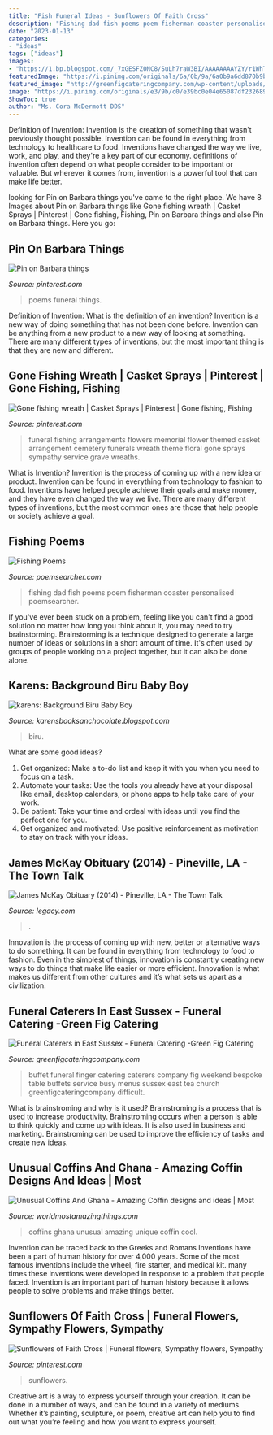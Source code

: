 ```yaml
---
title: "Fish Funeral Ideas - Sunflowers Of Faith Cross"
description: "Fishing dad fish poems poem fisherman coaster personalised poemsearcher"
date: "2023-01-13"
categories:
- "ideas"
tags: ["ideas"]
images:
- "https://1.bp.blogspot.com/_7xGESFZ0NC8/SuLh7raW3BI/AAAAAAAAYZY/r1WhTgDj4ro/w1200-h630-p-k-no-nu/coffins_ghana_01.jpg"
featuredImage: "https://i.pinimg.com/originals/6a/0b/9a/6a0b9a6dd870b9b379889fac97147f46.jpg"
featured_image: "http://greenfigcateringcompany.com/wp-content/uploads/2013/12/buffet.jpg"
image: "https://i.pinimg.com/originals/e3/9b/c0/e39bc0e04e65087df23268946bb64437.jpg"
ShowToc: true
author: "Ms. Cora McDermott DDS"
---
```



Definition of Invention:
Invention is the creation of something that wasn't previously thought possible. Invention can be found in everything from technology to healthcare to food. Inventions have changed the way we live, work, and play, and they're a key part of our economy. definitions of invention often depend on what people consider to be important or valuable. But wherever it comes from, invention is a powerful tool that can make life better.

	

		
looking for Pin on Barbara things you've came to the right place. We have 8 Images about Pin on Barbara things like Gone fishing wreath | Casket Sprays | Pinterest | Gone fishing, Fishing, Pin on Barbara things and also Pin on Barbara things. Here you go:
		
    
## Pin On Barbara Things

<img loading=lazy src="https://i.pinimg.com/originals/e3/9b/c0/e39bc0e04e65087df23268946bb64437.jpg" onerror="this.onerror=null;this.src='https://tse1.mm.bing.net/th?id=OIP.DuBdH5aRGcV2frm_0H4LUgAAAA&amp;pid=15.1';" alt="Pin on Barbara things">

_Source: pinterest.com_

>poems funeral things. 

	

Definition of Invention: What is the definition of an invention?
Invention is a new way of doing something that has not been done before. Invention can be anything from a new product to a new way of looking at something. There are many different types of inventions, but the most important thing is that they are new and different.

    
## Gone Fishing Wreath | Casket Sprays | Pinterest | Gone Fishing, Fishing

<img loading=lazy src="https://s-media-cache-ak0.pinimg.com/736x/7d/09/51/7d0951280c1075d0253a9a8f48f2dd32.jpg" onerror="this.onerror=null;this.src='https://tse2.mm.bing.net/th?id=OIP.1xV3k8hJM5nq6KfYOQChsgHaJ4&amp;pid=15.1';" alt="Gone fishing wreath | Casket Sprays | Pinterest | Gone fishing, Fishing">

_Source: pinterest.com_

>funeral fishing arrangements flowers memorial flower themed casket arrangement cemetery funerals wreath theme floral gone sprays sympathy service grave wreaths. 

	

What is Invention?
Invention is the process of coming up with a new idea or product. Invention can be found in everything from technology to fashion to food. Inventions have helped people achieve their goals and make money, and they have even changed the way we live. There are many different types of inventions, but the most common ones are those that help people or society achieve a goal.

    
## Fishing Poems

<img loading=lazy src="https://www.poemsearcher.com/images/poemsearcher/fc/fcedfb5847bc716828c5c6fbcb08f61b.jpeg" onerror="this.onerror=null;this.src='https://tse2.mm.bing.net/th?id=OIP.RPP0uvAuReu_-zaDj8ZPYQHaHa&amp;pid=15.1';" alt="Fishing Poems">

_Source: poemsearcher.com_

>fishing dad fish poems poem fisherman coaster personalised poemsearcher. 

	

If you've ever been stuck on a problem, feeling like you can't find a good solution no matter how long you think about it, you may need to try brainstorming. Brainstorming is a technique designed to generate a large number of ideas or solutions in a short amount of time. It's often used by groups of people working on a project together, but it can also be done alone.

    
## Karens: Background Biru Baby Boy

<img loading=lazy src="https://lh5.googleusercontent.com/proxy/qW3jYrRErSKAZESFmMozNYSIfevAgY8c8TQHST1ZaDkYDQHSl5Axr_47XhiAbCEpKvI8NKIVbLKJ1JdSTxxAwaw11x2miZLR8o7TueUq7ucOi3m9h8givV74YhIA87h3=w1200-h630-p-k-no-nu" onerror="this.onerror=null;this.src='https://tse3.mm.bing.net/th?id=OIP.nwpxlugaZisidnb0w0z7mwHaD4&amp;pid=15.1';" alt="karens: Background Biru Baby Boy">

_Source: karensbooksanchocolate.blogspot.com_

>biru. 

	

What are some good ideas?
1. Get organized: Make a to-do list and keep it with you when you need to focus on a task.
2. Automate your tasks: Use the tools you already have at your disposal like email, desktop calendars, or phone apps to help take care of your work.
3. Be patient: Take your time and ordeal with ideas until you find the perfect one for you.
4. Get organized and motivated: Use positive reinforcement as motivation to stay on track with your ideas.

    
## James McKay Obituary (2014) - Pineville, LA - The Town Talk

<img loading=lazy src="https://cache.legacy.net/legacy/images/cobrands/thetowntalk/photos/ATT018701-1_20140116.jpgx?w=600&amp;h=399" onerror="this.onerror=null;this.src='https://tse3.mm.bing.net/th?id=OIP.B4ofUSb_WvUOkK1dNgXKSgHaE7&amp;pid=15.1';" alt="James McKay Obituary (2014) - Pineville, LA - The Town Talk">

_Source: legacy.com_

>. 

	

Innovation is the process of coming up with new, better or alternative ways to do something. It can be found in everything from technology to food to fashion. Even in the simplest of things, innovation is constantly creating new ways to do things that make life easier or more efficient. Innovation is what makes us different from other cultures and it’s what sets us apart as a civilization.

    
## Funeral Caterers In East Sussex - Funeral Catering -Green Fig Catering

<img loading=lazy src="http://greenfigcateringcompany.com/wp-content/uploads/2013/12/buffet.jpg" onerror="this.onerror=null;this.src='https://tse2.mm.bing.net/th?id=OIP.ZCrpvhShjRqonJCmWVx3rgHaFh&amp;pid=15.1';" alt="Funeral Caterers in East Sussex - Funeral Catering -Green Fig Catering">

_Source: greenfigcateringcompany.com_

>buffet funeral finger catering caterers company fig weekend bespoke table buffets service busy menus sussex east tea church greenfigcateringcompany difficult. 

	

What is brainstroming and why is it used?
Brainstroming is a process that is used to increase productivity. Brainstroming occurs when a person is able to think quickly and come up with ideas. It is also used in business and marketing. Brainstroming can be used to improve the efficiency of tasks and create new ideas.

    
## Unusual Coffins And Ghana - Amazing Coffin Designs And Ideas | Most

<img loading=lazy src="https://1.bp.blogspot.com/_7xGESFZ0NC8/SuLh7raW3BI/AAAAAAAAYZY/r1WhTgDj4ro/w1200-h630-p-k-no-nu/coffins_ghana_01.jpg" onerror="this.onerror=null;this.src='https://tse2.mm.bing.net/th?id=OIP.0GnyuuwG9TaBo-C2DnwjFAHaFH&amp;pid=15.1';" alt="Unusual Coffins And Ghana - Amazing Coffin designs and ideas | Most">

_Source: worldmostamazingthings.com_

>coffins ghana unusual amazing unique coffin cool. 

	

Invention can be traced back to the Greeks and Romans
Inventions have been a part of human history for over 4,000 years. Some of the most famous inventions include the wheel, fire starter, and medical kit. many times these inventions were developed in response to a problem that people faced. Invention is an important part of human history because it allows people to solve problems and make things better.

    
## Sunflowers Of Faith Cross | Funeral Flowers, Sympathy Flowers, Sympathy

<img loading=lazy src="https://i.pinimg.com/originals/6a/0b/9a/6a0b9a6dd870b9b379889fac97147f46.jpg" onerror="this.onerror=null;this.src='https://tse2.mm.bing.net/th?id=OIP.Ngu42UIqtW9kSKPD5ZSzfwHaJ4&amp;pid=15.1';" alt="Sunflowers of Faith Cross | Funeral flowers, Sympathy flowers, Sympathy">

_Source: pinterest.com_

>sunflowers. 

	

Creative art is a way to express yourself through your creation. It can be done in a number of ways, and can be found in a variety of mediums. Whether it’s painting, sculpture, or poem, creative art can help you to find out what you’re feeling and how you want to express yourself.


